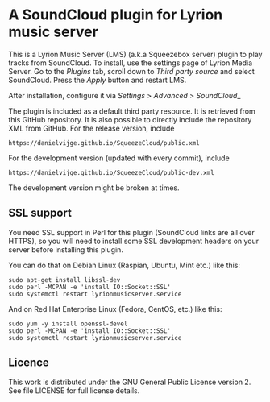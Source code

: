 # A SoundCloud plugin for Lyrion music server #

This is a Lyrion Music Server (LMS) (a.k.a Squeezebox server) plugin to play
tracks from SoundCloud. To install, use the settings page of Lyrion Media Server.
Go to the _Plugins_ tab, scroll down to _Third party source_ and select SoundCloud.
Press the _Apply_ button and restart LMS.

After installation, configure it via _Settings_ > _Advanced_ > _SoundCloud__

The plugin is included as a default third party resource. It is retrieved from this
GitHub repository. It is also possible to directly include
the repository XML from GitHub. For the release version, include
    
    https://danielvijge.github.io/SqueezeCloud/public.xml

For the development version (updated with every commit), include

    https://danielvijge.github.io/SqueezeCloud/public-dev.xml

The development version might be broken at times.

## SSL support ##

You need SSL support in Perl for this plugin (SoundCloud links are all over HTTPS), so you will need to install some SSL development headers on your server before installing this plugin.

You can do that on Debian Linux (Raspian, Ubuntu, Mint etc.) like this:

	sudo apt-get install libssl-dev
	sudo perl -MCPAN -e 'install IO::Socket::SSL'
	sudo systemctl restart lyrionmusicserver.service

And on Red Hat Enterprise Linux (Fedora, CentOS, etc.) like this:

    sudo yum -y install openssl-devel
    sudo perl -MCPAN -e 'install IO::Socket::SSL'
    sudo systemctl restart lyrionmusicserver.service

## Licence ##

This work is distributed under the GNU General Public License version 2. See file LICENSE for
full license details.
